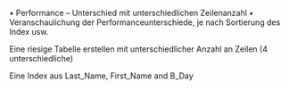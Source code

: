 •	Performance – Unterschied mit unterschiedlichen Zeilenanzahl
•	Veranschaulichung der Performanceunterschiede, je nach Sortierung des Index usw.


Eine riesige Tabelle erstellen mit unterschiedlicher Anzahl an Zeilen (4 unterschiedliche)

Eine Index aus Last_Name, First_Name and B_Day 
